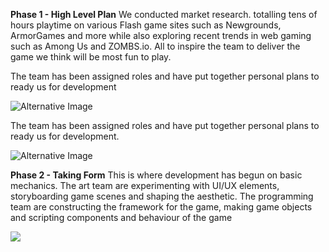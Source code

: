 **Phase 1 - High Level Plan**
We conducted market research. totalling tens of hours playtime on various Flash game sites such as Newgrounds, ArmorGames and more while also exploring recent trends in web gaming such as Among Us and ZOMBS.io. All to inspire the team to deliver the game we think will be most fun to play. 
 
The team has been assigned roles and have put together personal plans to ready us for development<br>

![Alternative Image ](https://cdn.discordapp.com/attachments/905913951559221308/946781690922139718/Screenshot_2022-02-25_at_14.51.25.png)<br >

The team has been assigned roles and have put together personal plans to ready us for development.<br>

![Alternative Image](https://cdn.discordapp.com/attachments/905913951559221308/946778564802535494/Screen_Shot_2022-02-25_at_2.38.48_PM.png)<br>

**Phase 2 - Taking Form**
This is where development has begun on basic mechanics. The art team are experimenting with UI/UX elements, storyboarding game scenes and shaping the aesthetic. The programming team are constructing the framework for the game, making game objects and scripting components and behaviour of the game<br>

![](https://cdn.discordapp.com/attachments/905913951559221308/947117583046422538/Screenshot_2022-02-26_at_1.04.20_PM.png)<br>
